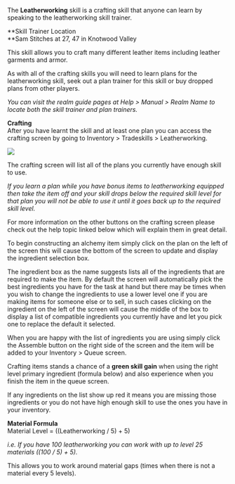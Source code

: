 ---
---
The **Leatherworking** skill is a crafting skill that anyone can learn by speaking to the leatherworking skill trainer.

**Skill Trainer Location  
**Sam Stitches at 27, 47 in Knotwood Valley

This skill allows you to craft many different leather items including leather garments and armor.

As with all of the crafting skills you will need to learn plans for the leatherworking skill, seek out a plan trainer for this skill or buy dropped plans from other players.

_You can visit the realm guide pages at Help > Manual > Realm Name to locate both the skill trainer and plan trainers._

**Crafting**  
After you have learnt the skill and at least one plan you can access the crafting screen by going to Inventory > Tradeskills > Leatherworking.

[![](https://lohcdn.com/images/t_leatherworking.jpg)](https://lohcdn.com/images/leatherworking.jpg)

The crafting screen will list all of the plans you currently have enough skill to use.

_If you learn a plan while you have bonus items to leatherworking equipped then take the item off and your skill drops below the required skill level for that plan you will not be able to use it until it goes back up to the required skill level._

For more information on the other buttons on the crafting screen please check out the help topic linked below which will explain them in great detail.

To begin constructing an alchemy item simply click on the plan on the left of the screen this will cause the bottom of the screen to update and display the ingredient selection box.

The ingredient box as the name suggests lists all of the ingredients that are required to make the item. By default the screen will automatically pick the best ingredients you have for the task at hand but there may be times when you wish to change the ingredients to use a lower level one if you are making items for someone else or to sell, in such cases clicking on the ingredient on the left of the screen will cause the middle of the box to display a list of compatible ingredients you currently have and let you pick one to replace the default it selected.

When you are happy with the list of ingredients you are using simply click the Assemble button on the right side of the screen and the item will be added to your Inventory > Queue screen.

Crafting items stands a chance of a **green skill gain** when using the right level primary ingredient (formula below) and also experience when you finish the item in the queue screen.

If any ingredients on the list show up red it means you are missing those ingredients or you do not have high enough skill to use the ones you have in your inventory.

**Material Formula**  
Material Level = ((Leatherworking / 5) + 5)

_i.e. If you have 100 leatherworking you can work with up to level 25 materials ((100 / 5) + 5)._

This allows you to work around material gaps (times when there is not a material every 5 levels).